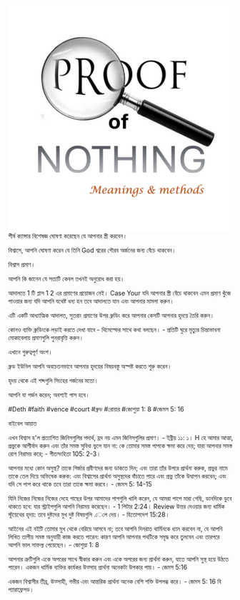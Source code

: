 ![Video cover image](../cover.jpg)
শীর্ষ ক্যান্সার বিশেষজ্ঞ ঘোষণা করেছেন যে আপনার স্ত্রী করবেন।

বিশ্বাসে, আপনি ঘোষণা করেন যে তিনি God শ্বরের গৌরব অর্জনের জন্য বেঁচে থাকবেন।

বিশ্বাস প্রমাণ।

আপনি কি জানেন যে সত্যটি কেবল তখনই অনুরোধ করা হয়।

আদালতে 1 টি প্লাস 1 2 এর প্রমাণের প্রয়োজন নেই। Case Your যদি আপনার স্ত্রী বেঁচে থাকবেন এমন প্রমাণ খুঁজে পাওয়ার জন্য যদি আপনি যথেষ্ট ধন্য হন তবে আদালতে যান এবং আপনার মামলা করুন।

এটি একটি আধ্যাত্মিক আদালত, সুতরাং প্রমাণের উপর ব্রুডিং করে আপনার কেসটি আপনার হৃদয়ে তৈরি করুন।

কোনও ব্যক্তি ব্রুডিংকে লড়াই করতে দেখা যাবে - থিমেল্ফের সাথে কথা বলছেন। - প্রতিটি ঘুরে মৃত্যুর চিন্তাভাবনা মোকাবেলায় প্রমাণগুলি পুনরাবৃত্তি করুন।

এখানে গুরুত্বপূর্ণ অংশ।

ব্রুড ইউনিল আপনি অবচেতনভাবে আপনার হৃদয়ের বিষয়বস্তু অস্পষ্ট করতে শুরু করেন।

হৃদয় থেকে এই শব্দগুলি সিংহের গর্জনের মতো।

আপনি যা গর্জন করেন; অবশ্যই পাস হবে।

#Deth #faith #vence #court #ব্রুড #রোয়ার #জোশুয়া 1: 8 #জেমস 5: 16

বাইবেল আয়াত

এখন বিশ্বাস হ'ল প্রত্যাশিত জিনিসগুলির পদার্থ, হ্রদ নয় এমন জিনিসগুলির প্রমাণ। - ইব্রীয় ১১: ১। H হে আমার আত্মা, প্রভুকে আশীর্বাদ করুন এবং তাঁর সমস্ত সুবিধা ভুলে যান না: কে তোমার সমস্ত পাপকে ক্ষমা করে দেয়; যারা আপনার সমস্ত রোগ নিরাময় করে; - গীতসংহিতা 105: 2-3।

আপনার মধ্যে কোন অসুস্থ? তাকে গির্জার প্রবীণদের জন্য ডাকতে দিন; এবং তারা তাঁর উপরে প্রার্থনা করুক, প্রভুর নামে তাকে তেল দিয়ে অভিষেক করুক: এবং বিশ্বাসের প্রার্থনা অসুস্থদের বাঁচাতে পারে এবং প্রভু তাঁকে উত্থাপন করবেন; এবং যদি সে পাপ করে থাকে তবে তারা তাকে ক্ষমা করবে। - জেমস 5: 14-15

যিনি নিজের নিজের নিজের দেহে গাছের উপর আমাদের পাপগুলি খালি করেন, যে আমরা পাপে মারা গেছি, ডানদিকে ডুবে থাকতে হবে: যার স্ট্রাইপগুলি আপনি নিরাময় করেছেন। - 1 পিটার 2:24। Review উত্তর দেওয়ার জন্য ধার্মিক স্টুয়েথের হৃদয়: তবে দুষ্টদের মুখ দুষ্ট বিষয়গুলি .েলে দেয়। - হিতোপদেশ 15:28।


আইনের এই বইটি তোমার মুখ থেকে বেরিয়ে আসবে না; তবে আপনি দিনরাত থার্মিনকে ধ্যান করবেন না, যে আপনি লিখিত তাপীয় সমস্ত অনুযায়ী কাজ করতে পারেন: কারণ আপনি আপনার পথটিকে সমৃদ্ধ করে তুলবেন এবং তারপরে আপনি ভাল সাফল্য পেয়েছেন। - জোশুয়া 1: 8


আপনার ত্রুটিগুলি একে অপরের সাথে স্বীকার করুন এবং একে অপরের জন্য প্রার্থনা করুন, যাতে আপনি সুস্থ হয়ে উঠতে পারেন। একজন ধার্মিক ব্যক্তির কার্যকর উত্সাহ প্রার্থনা অনেকটা উপকার পায়। - জেমস 5:16

একজন বিশ্বাসীর তীব্র, উত্সাহী, গভীর এবং আন্তরিক প্রার্থনা অনেক বেশি শক্তি উপলব্ধ করে। - জেমস 5: 16 বি প্যারাফ্রেসড।





